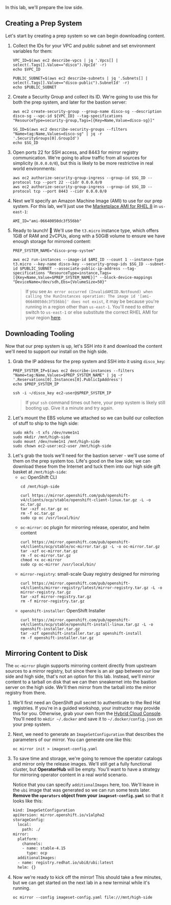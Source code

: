 In this lab, we'll prepare the low side.

## Creating a Prep System
Let's start by creating a prep system so we can begin downloading content.

1. Collect the IDs for your VPC and public subnet and set environment variables for them:
   ```execute
   VPC_ID=$(aws ec2 describe-vpcs | jq '.Vpcs[] | select(.Tags[].Value=="disco").VpcId' -r)
   echo $VPC_ID

   PUBLIC_SUBNET=$(aws ec2 describe-subnets | jq '.Subnets[] | select(.Tags[].Value=="disco-public").SubnetId' -r)
   echo $PUBLIC_SUBNET
   ```
2. Create a Security Group and collect its ID. We're going to use this for both the prep system, and later for the bastion server:
   ```execute
   aws ec2 create-security-group --group-name disco-sg --description disco-sg --vpc-id ${VPC_ID} --tag-specifications "ResourceType=security-group,Tags=[{Key=Name,Value=disco-sg}]"

   SG_ID=$(aws ec2 describe-security-groups --filters "Name=tag:Name,Values=disco-sg" | jq -r '.SecurityGroups[0].GroupId')
   echo $SG_ID
   ```
3. Open ports 22 for SSH access, and 8443 for mirror registry communication. We're going to allow traffic from all sources for simplicity (`0.0.0.0/0`), but this is likely to be more restrictive in real world environments:
   ```execute
   aws ec2 authorize-security-group-ingress --group-id $SG_ID --protocol tcp --port 22 --cidr 0.0.0.0/0
   aws ec2 authorize-security-group-ingress --group-id $SG_ID --protocol tcp --port 8443 --cidr 0.0.0.0/0
   ```
4. Next we'll specify an Amazon Machine Image (AMI) to use for our prep system. For this lab, we'll just use the [Marketplace AMI for RHEL 8](https://us-east-1.console.aws.amazon.com/ec2/home?region=us-east-1#ImageDetails:imageId=ami-06640050dc3f556bb) in `us-east-1`:
   ```execute
   AMI_ID="ami-06640050dc3f556bb"
   ```
5. Ready to launch! 🚀 We'll use the `t3.micro` instance type, which offers 1GiB of RAM and 2vCPUs, along with a 50GiB volume to ensure we have enough storage for mirrored content:
   ```execute
   PREP_SYSTEM_NAME="disco-prep-system"

   aws ec2 run-instances --image-id $AMI_ID --count 1 --instance-type t3.micro --key-name disco-key --security-group-ids $SG_ID --subnet-id $PUBLIC_SUBNET --associate-public-ip-address --tag-specifications "ResourceType=instance,Tags=[{Key=Name,Value=$PREP_SYSTEM_NAME}]" --block-device-mappings "DeviceName=/dev/sdh,Ebs={VolumeSize=50}"
   ```
   > If you see `An error occurred (InvalidAMIID.NotFound) when calling the RunInstances operation: The image id '[ami-06640050dc3f556bb]' does not exist`, it may be because you're running in a region other than `us-east-1`. You'll need to either switch to `us-east-1` or else substitute the correct RHEL AMI for your region [here](https://us-east-1.console.aws.amazon.com/ec2/home).

## Downloading Tooling
Now that our prep system is up, let's SSH into it and download the content we'll need to support our install on the high side.

1. Grab the IP address for the prep system and SSH into it using `disco_key`:
   ```execute
   PREP_SYSTEM_IP=$(aws ec2 describe-instances --filters "Name=tag:Name,Values=$PREP_SYSTEM_NAME" | jq -r '.Reservations[0].Instances[0].PublicIpAddress')
   echo $PREP_SYSTEM_IP

   ssh -i ~/disco_key ec2-user@$PREP_SYSTEM_IP
   ```
   > If your `ssh` command times out here, your prep system is likely still booting up. Give it a minute and try again.
2. Let's mount the EBS volume we attached so we can build our collection of stuff to ship to the high side:
   ```execute
   sudo mkfs -t xfs /dev/nvme1n1
   sudo mkdir /mnt/high-side
   sudo mount /dev/nvme1n1 /mnt/high-side
   sudo chown ec2-user:ec2-user /mnt/high-side
   ```
3. Let's grab the tools we'll need for the bastion server - we'll use some of them on the prep system too. Life's good on the low side; we can download these from the Internet and tuck them into our high side gift basket at `/mnt/high-side`:
   * `oc`: OpenShift CLI
      ```execute
      cd /mnt/high-side

      curl https://mirror.openshift.com/pub/openshift-v4/clients/ocp/stable/openshift-client-linux.tar.gz -L -o oc.tar.gz
      tar -xzf oc.tar.gz oc
      rm -f oc.tar.gz
      sudo cp oc /usr/local/bin/
      ```
   * `oc-mirror`: oc plugin for mirorring release, operator, and helm content
     ```execute
     curl https://mirror.openshift.com/pub/openshift-v4/clients/ocp/stable/oc-mirror.tar.gz -L -o oc-mirror.tar.gz
     tar -xzf oc-mirror.tar.gz
     rm -f oc-mirror.tar.gz
     chmod +x oc-mirror
     sudo cp oc-mirror /usr/local/bin/
     ```
   * `mirror-registry`: small-scale Quay registry designed for mirroring
     ```execute
     curl https://mirror.openshift.com/pub/openshift-v4/clients/mirror-registry/latest/mirror-registry.tar.gz -L -o mirror-registry.tar.gz
     tar -xzf mirror-registry.tar.gz
     rm -f mirror-registry.tar.gz
     ```
   * `openshift-installer`: OpenShift Installer
     ```execute
     curl https://mirror.openshift.com/pub/openshift-v4/clients/ocp/stable/openshift-install-linux.tar.gz -L -o openshift-installer.tar.gz
     tar -xzf openshift-installer.tar.gz openshift-install
     rm -f openshift-installer.tar.gz
     ```

## Mirroring Content to Disk
The `oc-mirror` plugin supports mirroring content directly from upstream sources to a mirror registry, but since there is an air gap between our low side and high side, that's not an option for this lab. Instead, we'll mirror content to a tarball on disk that we can then sneakernet into the bastion server on the high side. We'll then mirror from the tarball into the mirror registry from there.

1. We'll first need an OpenShift pull secret to authenticate to the Red Hat registries. If you're in a guided workshop, your instructor may provide this for you. Otherwise, grab your own from the [Hybrid Cloud Console](https://console.redhat.com/openshift/install/pull-secret). You'll need to `mkdir ~/.docker` and save it to `~/.docker/config.json` on your prep system.
2. Next, we need to generate an `ImageSetConfiguration` that describes the parameters of our mirror. You can generate one like this:
   ```execute
   oc mirror init > imageset-config.yaml
   ```
3. To save time and storage, we're going to remove the operator catalogs and mirror only the release images. We'll still get a fully functional cluster, but **OperatorHub** will be empty. You'll want to have a strategy for mirroring operator content in a real world scenario.
 
   Notice that you can specify `additionalImages` here, too. We'll leave in the `ubi` image that was generated so we can run some tests later. **Remove the `operators` object from your `imageset-config.yaml`** so that it looks like this:
   ```bash
   kind: ImageSetConfiguration
   apiVersion: mirror.openshift.io/v1alpha2
   storageConfig:
     local:
       path: ./
   mirror:
     platform:
       channels:
       - name: stable-4.15
         type: ocp
     additionalImages:
     - name: registry.redhat.io/ubi8/ubi:latest
     helm: {}
   ```
4. Now we're ready to kick off the mirror! This should take a few minutes, but we can get started on the next lab in a new terminal while it's running.
   ```execute
   oc mirror --config imageset-config.yaml file:///mnt/high-side
   ```
